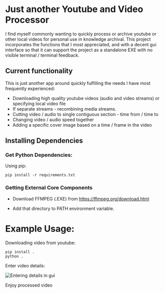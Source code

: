 # Just another Youtube and Video Processor

I find myself commonly wanting to quickly process or archive youtube or other local videos for personal use in knowledge archival.   This project incorporates the functions that I most appreciated, and with a decent gui interface so that it can support the project as a standalone EXE with no visible terminal / terminal feedback.


## Current functionality

This is just another app around quickly fulfilling the needs I have most frequently experienced:

- Downloading high quality youtube videos (audio and video streams) or specifying local video file 
- If separate streams - recombining media streams.
- Cutting video / audio to single contiguous section - time from / time to
- Changing video / audio speed together
- Adding a specific cover image based on a time / frame in the video


## Installing Dependencies

### Get Python Dependencies:

Using pip:

```
pip install -r requirements.txt
```


### Getting External Core Components

- Download FFMPEG (.EXE)  from https://ffmpeg.org/download.html

- Add that directory to PATH environment variable.


# Example Usage: 

Downloading video from youtube: 

```Shell
pip install .
python .
```

Enter video details:

![Entering details in gui](https://raw.githubusercontent.com/cole-st-john/youtube_and_video_processor/master/images/example1.gif)

Enjoy processed video

